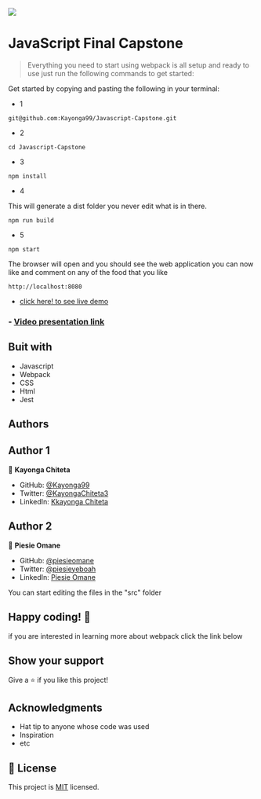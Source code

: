 ![](https://img.shields.io/badge/Microverse-blueviolet)

# JavaScript Final Capstone

> Everything you need to start using webpack is all setup and ready to use just run the following commands to get started:

Get started by copying and pasting the following in your terminal:

- 1

```
git@github.com:Kayonga99/Javascript-Capstone.git
```

- 2

```
cd Javascript-Capstone
```

- 3

```
npm install
```

- 4

This will generate a dist folder you never edit what is in there.

```
npm run build
```

- 5

```
npm start
```

The browser will open and you should see the web application you can now like and comment on any of the food that you like

```
http://localhost:8080
```

- [click here! to see live demo](https://zippy-mochi-673645.netlify.app/)
### - [Video presentation link](https://drive.google.com/file/d/1UFAKEsqsAZbK4MtKOKKGKd8nBtDCvhwh/view?usp=sharing)

## Buit with

- Javascript
- Webpack
- CSS
- Html
- Jest
## Authors

## Author 1

👤 **Kayonga Chiteta**

- GitHub: [@Kayonga99](https://github.com/Kayonga99)
- Twitter: [@KayongaChiteta3](https://twitter.com/KayongaChiteta3)
- LinkedIn: [Kkayonga Chiteta](https://www.linkedin.com/in/kayongac/)

## Author 2

👤 **Piesie Omane**

- GitHub: [@piesieomane](https://github.com/piesieomane)
- Twitter: [@piesieyeboah](https://twitter.com/piesieyeboah)
- LinkedIn: [Piesie Omane](https://www.linkedin.com/in/piesie-y-6b2922121/)

You can start editing the files in the "src" folder

## Happy coding! 🌈

if you are interested in learning more about webpack click the link below

## Show your support

Give a ⭐️ if you like this project!

## Acknowledgments

- Hat tip to anyone whose code was used
- Inspiration
- etc

## 📝 License

This project is [MIT](./MIT.md) licensed.
